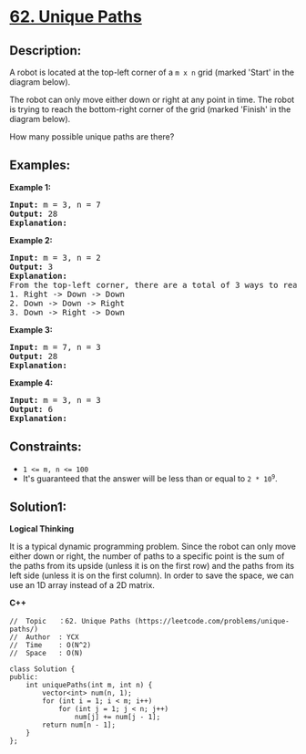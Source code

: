 # [62. Unique Paths](https://leetcode.com/problems/unique-paths/)


## Description:

<p>A robot is located at the top-left corner of a <code>m x n</code> grid (marked 'Start' in the diagram below).</p>
<p>The robot can only move either down or right at any point in time. The robot is trying to reach the bottom-right corner of the grid (marked 'Finish' in the diagram below).</p>
<p>How many possible unique paths are there?</p>


## Examples:

<strong>Example 1:</strong>
<pre>
<strong>Input:</strong> m = 3, n = 7
<strong>Output:</strong> 28
<strong>Explanation:</strong> 
</pre>

<strong>Example 2:</strong>
<pre>
<strong>Input:</strong> m = 3, n = 2
<strong>Output:</strong> 3
<strong>Explanation:</strong> 
From the top-left corner, there are a total of 3 ways to reach the bottom-right corner:
1. Right -> Down -> Down
2. Down -> Down -> Right
3. Down -> Right -> Down
</pre>

<strong>Example 3:</strong>
<pre>
<strong>Input:</strong> m = 7, n = 3
<strong>Output:</strong> 28
<strong>Explanation:</strong> 
</pre>

<strong>Example 4:</strong>
<pre>
<strong>Input:</strong> m = 3, n = 3
<strong>Output:</strong> 6
<strong>Explanation:</strong> 
</pre>


## Constraints:

<ul>
  <li><code>1 &lt;= m, n &lt;= 100</code></li>
  <li>It's guaranteed that the answer will be less than or equal to <code>2 * 10<sup>9</sup></code>.</li>
</ul>


## Solution1:

<strong>Logical Thinking</strong>
<p>It is a typical dynamic programming problem. Since the robot can only move either down or right, the number of paths to a specific point is the sum of the paths from its upside (unless it is on the first row) and the paths from its left side (unless it is on the first column). In order to save the space, we can use an 1D array instead of a 2D matrix.</p>


<strong>C++</strong>

```
//  Topic   ：62. Unique Paths (https://leetcode.com/problems/unique-paths/)
//  Author  : YCX
//  Time    : O(N^2)
//  Space   : O(N)

class Solution {
public:
    int uniquePaths(int m, int n) {
        vector<int> num(n, 1);
        for (int i = 1; i < m; i++)
            for (int j = 1; j < n; j++)
                num[j] += num[j - 1];
        return num[n - 1];
    }
};
```
